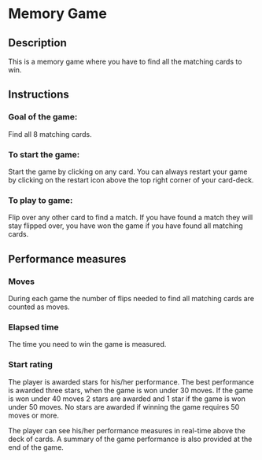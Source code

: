 # Memory Game

## Description
This is a memory game where you have to find all the matching cards to win.

## Instructions

### Goal of the game:
Find all 8 matching cards.

### To start the game:
Start the game by clicking on any card.
You can always restart your game by clicking on the restart icon above the top right corner of your card-deck.

### To play to game:
Flip over any other card to find a match.
If you have found a match they will stay flipped over, you have won the game if you have found all matching cards.

## Performance measures

### Moves
During each game the number of flips needed to find all matching cards are counted as moves.

### Elapsed time
The time you need to win the game is measured.

### Start rating
The player is awarded stars for his/her performance. The best performance is awarded three stars, when the game is won under 30 moves. If the game is won under 40 moves 2 stars are awarded and 1 star if the game is won under 50 moves. No stars are awarded if winning the game requires 50 moves or more.  

The player can see his/her performance measures in real-time above the deck of cards. A summary of the game performance is also provided at the end of the game.
